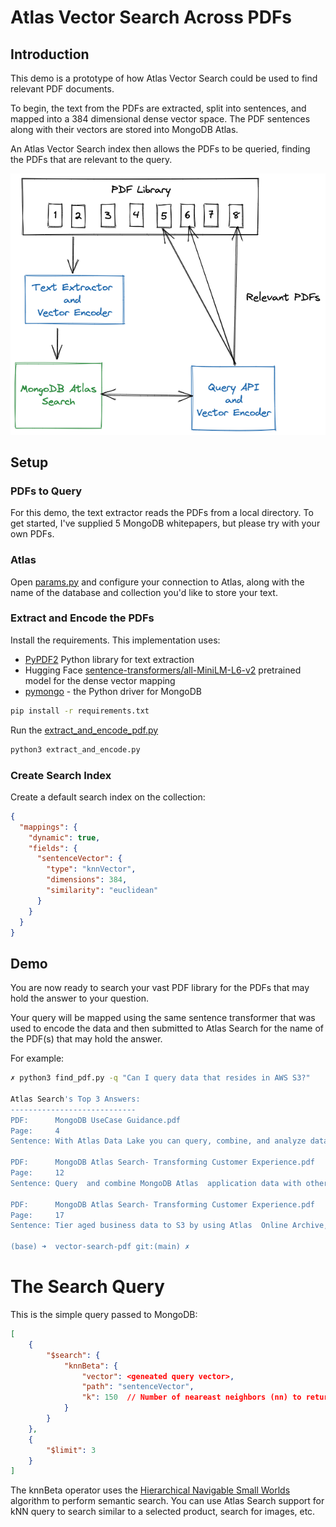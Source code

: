 # Atlas Vector Search Across PDFs
## Introduction
This demo is a prototype of how Atlas Vector Search  could be used to find relevant PDF documents. 

To begin, the text from the PDFs are extracted, split into sentences, and mapped into a 384 dimensional dense vector space. The PDF sentences along with their vectors are stored into MongoDB Atlas.

An Atlas Vector Search index then allows the PDFs to be queried, finding the PDFs that are relevant to the query. 


![Architecture](images/architecture.png)


## Setup
### PDFs to Query
For this demo, the text extractor reads the PDFs from a local directory. To get started, I've supplied 5 MongoDB whitepapers, but please try with your own PDFs.

### Atlas
Open [params.py](params.py) and configure your connection to Atlas, along with the name of the database and collection you'd like to store your text. 
### Extract and Encode the PDFs
Install the requirements. This implementation uses:
* [PyPDF2](https://github.com/py-pdf/PyPDF2)    Python library for text extraction
* Hugging Face [sentence-transformers/all-MiniLM-L6-v2](https://huggingface.co/sentence-transformers/all-MiniLM-L6-v2) pretrained model for the dense vector mapping
* [pymongo](https://pypi.org/project/pymongo/) - the Python driver for MongoDB

```zsh
pip install -r requirements.txt
```



Run the [extract_and_encode_pdf.py](extract_and_encode_pdf.py)
```python
python3 extract_and_encode.py
```
### Create Search Index
Create a default search index on the collection:
```json
{
  "mappings": {
    "dynamic": true,
    "fields": {
      "sentenceVector": {
        "type": "knnVector",
        "dimensions": 384,
        "similarity": "euclidean"
      }
    }
  }
}
```

## Demo
You are now ready to search your vast PDF library for the PDFs that may hold the answer to your question.

Your query will be mapped using the same sentence transformer that was used to encode the data and then submitted to Atlas Search for the name of the PDF(s) that may hold the answer.

For example:

```zsh
✗ python3 find_pdf.py -q "Can I query data that resides in AWS S3?"

Atlas Search's Top 3 Answers:
----------------------------
PDF:      MongoDB UseCase Guidance.pdf
Page:     4
Sentence: With Atlas Data Lake you can query, combine, and analyze data across AWS S3 and MongoDB Atlas Databases without complex integrations, working with data in its native format using the MongoDB Query API. 

PDF:      MongoDB Atlas Search- Transforming Customer Experience.pdf
Page:     12
Sentence: Query  and combine MongoDB Atlas  application data with other data  assets stored on Amazon S3. 

PDF:      MongoDB Atlas Search- Transforming Customer Experience.pdf
Page:     17
Sentence: Tier aged business data to S3 by using Atlas  Online Archive, then federate queries across  storage tiers via Atlas Data Lake. 

(base) ➜  vector-search-pdf git:(main) ✗ 
```

# The Search Query
This is the simple query passed to MongoDB:

```json
[
    {
        "$search": {
            "knnBeta": {
                "vector": <geneated query vector>,
                "path": "sentenceVector",
                "k": 150  // Number of neareast neighbors (nn) to return 
            }
        }
    },
    {
        "$limit": 3      
    }
]
```

The knnBeta operator uses the [Hierarchical Navigable Small Worlds](https://arxiv.org/abs/1603.09320) algorithm to perform semantic search. You can use Atlas Search support for kNN query to search similar to a selected product, search for images, etc.




